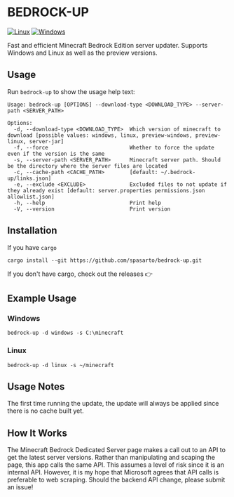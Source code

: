 # BEDROCK-UP

[![Linux](https://github.com/spasarto/bedrock-up/actions/workflows/linux.yml/badge.svg)](https://github.com/spasarto/bedrock-up/actions/workflows/linux.yml)
[![Windows](https://github.com/spasarto/bedrock-up/actions/workflows/windows.yml/badge.svg)](https://github.com/spasarto/bedrock-up/actions/workflows/windows.yml)

Fast and efficient Minecraft Bedrock Edition server updater. Supports Windows and Linux as well as the preview versions.

## Usage

Run `bedrock-up` to show the usage help text:

```text
Usage: bedrock-up [OPTIONS] --download-type <DOWNLOAD_TYPE> --server-path <SERVER_PATH>

Options:
  -d, --download-type <DOWNLOAD_TYPE>  Which version of minecraft to download [possible values: windows, linux, preview-windows, preview-linux, server-jar]
  -f, --force                          Whether to force the update even if the version is the same
  -s, --server-path <SERVER_PATH>      Minecraft server path. Should be the directory where the server files are located
  -c, --cache-path <CACHE_PATH>        [default: ~/.bedrock-up/links.json]
  -e, --exclude <EXCLUDE>              Excluded files to not update if they already exist [default: server.properties permissions.json allowlist.json]
  -h, --help                           Print help
  -V, --version                        Print version
```

## Installation

If you have `cargo`

```shell
cargo install --git https://github.com/spasarto/bedrock-up.git
```

If you don't have cargo, check out the releases 👉

## Example Usage

### Windows

```shell
bedrock-up -d windows -s C:\minecraft
```

### Linux

```shell
bedrock-up -d linux -s ~/minecraft
```

## Usage Notes

The first time running the update, the update will always be applied since there is no cache built yet.

## How It Works

The Minecraft Bedrock Dedicated Server page makes a call out to an API to get the latest server versions. Rather than manipulating and scaping the page, this app calls the same API. This assumes a level of risk since it is an internal API. However, it is my hope that Microsoft agrees that API calls is preferable to web scraping. Should the backend API change, please submit an issue!
